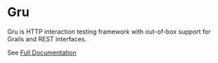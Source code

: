 # Gru

Gru is HTTP interaction testing framework with out-of-box support for Grails and REST interfaces.

See [Full Documentation](https://agorapulse.github.io/gru/)
